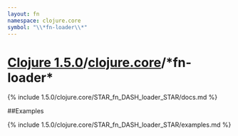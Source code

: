 ```yaml
---
layout: fn
namespace: clojure.core
symbol: "\\*fn-loader\\*"
---
```


# [Clojure 1.5.0](../../)/[clojure.core](../)/\*fn-loader\*

{% include 1.5.0/clojure.core/STAR_fn_DASH_loader_STAR/docs.md %}

##Examples

{% include 1.5.0/clojure.core/STAR_fn_DASH_loader_STAR/examples.md %}

